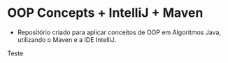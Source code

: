 # OOP Concepts + IntelliJ + Maven
* Repositório criado para aplicar conceitos de OOP em Algoritmos Java, utilizando o Maven e a IDE IntelliJ.

Teste
